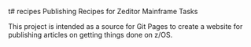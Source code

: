 t# recipes
Publishing Recipes for Zeditor Mainframe Tasks

This project is intended as a source for Git Pages to create a website for publishing articles on getting things done on z/OS.
